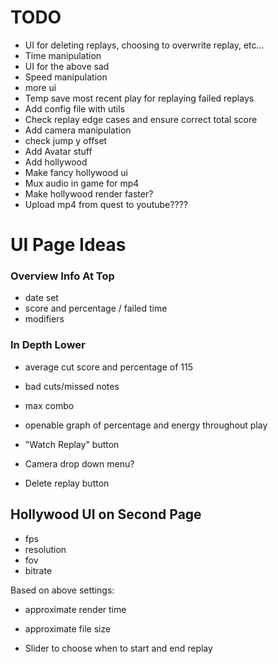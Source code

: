 # TODO
- UI for deleting replays, choosing to overwrite replay, etc...
- Time manipulation
- UI for the above sad
- Speed manipulation
- more ui
- Temp save most recent play for replaying failed replays
- Add config file with utils
- Check replay edge cases and ensure correct total score
- Add camera manipulation
- check jump y offset
- Add Avatar stuff
- Add hollywood
- Make fancy hollywood ui
- Mux audio in game for mp4
- Make hollywood render faster?
- Upload mp4 from quest to youtube????

# UI Page Ideas
### Overview Info At Top
- date set
- score and percentage / failed time
- modifiers

### In Depth Lower
- average cut score and percentage of 115
- bad cuts/missed notes
- max combo
- openable graph of percentage and energy throughout play

- "Watch Replay" button
- Camera drop down menu? 
- Delete replay button

## Hollywood UI on Second Page
- fps
- resolution
- fov
- bitrate

Based on above settings:
- approximate render time
- approximate file size

- Slider to choose when to start and end replay
